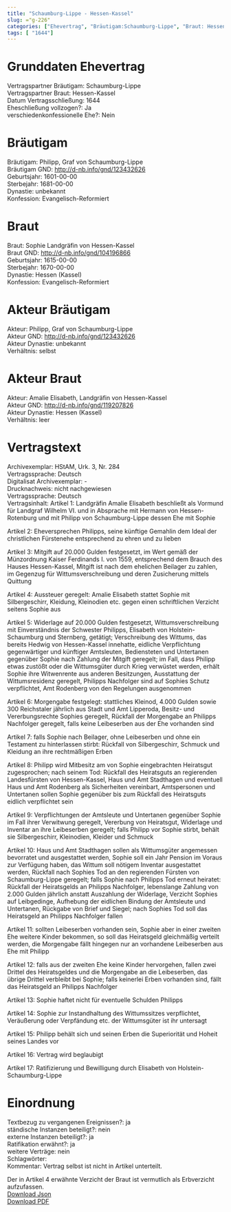 ```yaml
---
title: "Schaumburg-Lippe - Hessen-Kassel"
slug: ="g-226"
categories: ["Ehevertrag", "Bräutigam:Schaumburg-Lippe", "Braut: Hessen-Kassel", "Eheschließung vollzogen?:Ja", "verschiedenkonfessionelle Ehe?:Nein", "Dynastie Bräutigam:unbekannt", "Akteur Bräutigam:Philipp, Graf von Schaumburg-Lippe", "Akteur Braut:Amalie Elisabeth, Landgräfin von Hessen-Kassel", "Textbezug?:ja", "Ständisch?:nein", "Ratifikation?:ja", "Sonstiges?:nein", "Bräutigam:Schaumburg-Lippe", "Braut: Hessen-Kassel"]
tags: [ "1644"]
---
```

<!--more-->

# Grunddaten Ehevertrag

Vertragspartner Bräutigam: Schaumburg-Lippe<br>
Vertragspartner Braut: Hessen-Kassel<br>
Datum Vertragsschließung: 1644<br>
Eheschließung vollzogen?: Ja<br>
verschiedenkonfessionelle Ehe?: Nein<br>
# Bräutigam

Bräutigam: Philipp, Graf von Schaumburg-Lippe<br>
Bräutigam GND: http://d-nb.info/gnd/123432626<br>
Geburtsjahr: 1601-00-00<br>
Sterbejahr: 1681-00-00<br>
Dynastie: unbekannt<br>
Konfession: Evangelisch-Reformiert<br>
# Braut

Braut: Sophie Landgräfin von Hessen-Kassel<br>
Braut GND: http://d-nb.info/gnd/104196866<br>
Geburtsjahr: 1615-00-00<br>
Sterbejahr: 1670-00-00<br>
Dynastie: Hessen (Kassel)<br>
Konfession: Evangelisch-Reformiert<br>
# Akteur Bräutigam

Akteur: Philipp, Graf von Schaumburg-Lippe<br>
Akteur GND: http://d-nb.info/gnd/123432626<br>
Akteur Dynastie: unbekannt<br>
Verhältnis: selbst<br>
# Akteur Braut

Akteur: Amalie Elisabeth, Landgräfin von Hessen-Kassel<br>
Akteur GND: http://d-nb.info/gnd/119207826<br>
Akteur Dynastie: Hessen (Kassel)<br>
Verhältnis: leer<br>
# Vertragstext

Archivexemplar: HStAM, Urk. 3, Nr. 284<br>
Vertragssprache: Deutsch<br>
Digitalisat Archivexemplar: -<br>
Drucknachweis: nicht nachgewiesen<br>
Vertragssprache: Deutsch<br>
Vertragsinhalt: Artikel 1: Landgräfin Amalie Elisabeth beschließt als Vormund für Landgraf Wilhelm VI. und in Absprache mit Hermann von Hessen-Rotenburg und mit Philipp von Schaumburg-Lippe dessen Ehe mit Sophie

Artikel 2: Eheversprechen Philipps, seine künftige Gemahlin dem Ideal der christlichen Fürstenehe entsprechend zu ehren und zu lieben

Artikel 3: Mitgift auf 20.000 Gulden festgesetzt, im Wert gemäß der Münzordnung Kaiser Ferdinands I. von 1559, entsprechend dem Brauch des Hauses Hessen-Kassel, Mitgift ist nach dem ehelichen Beilager zu zahlen, im Gegenzug für Wittumsverschreibung und deren Zusicherung mittels Quittung

Artikel 4: Aussteuer geregelt: Amalie Elisabeth stattet Sophie mit Silbergeschirr, Kleidung, Kleinodien etc. gegen einen schriftlichen Verzicht seitens Sophie aus

Artikel 5: Widerlage auf 20.000 Gulden festgesetzt, Wittumsverschreibung mit Einverständnis der Schwester Philipps, Elisabeth von Holstein-Schaumburg und Sternberg, getätigt; Verschreibung des Wittums, das bereits Hedwig von Hessen-Kassel innehatte, eidliche Verpflichtung gegenwärtiger und künftiger Amtsleuten, Bediensteten und Untertanen gegenüber Sophie nach Zahlung der Mitgift geregelt; im Fall, dass Philipp etwas zustößt oder die Wittumsgüter durch Krieg verwüstet werden, erhält Sophie ihre Witwenrente aus anderen Besitzungen, Ausstattung der Wittumsresidenz geregelt, Philipps Nachfolger sind auf Sophies Schutz verpflichtet, Amt Rodenberg von den Regelungen ausgenommen

Artikel 6: Morgengabe festgelegt: stattliches Kleinod, 4.000 Gulden sowie 300 Reichstaler jährlich aus Stadt und Amt Lipperoda, Besitz- und Vererbungsrechte Sophies geregelt, Rückfall der Morgengabe an Philipps Nachfolger geregelt, falls keine Leibeserben aus der Ehe vorhanden sind

Artikel 7: falls Sophie nach Beilager, ohne Leibeserben und ohne ein Testament zu hinterlassen stirbt: Rückfall von Silbergeschirr, Schmuck und Kleidung an ihre rechtmäßigen Erben

Artikel 8: Philipp wird Mitbesitz am von Sophie eingebrachten Heiratsgut zugesprochen; nach seinem Tod: Rückfall des Heiratsguts an regierenden Landesfürsten von Hessen-Kassel, Haus und Amt Stadthagen und eventuell Haus und Amt Rodenberg als Sicherheiten vereinbart, Amtspersonen und Untertanen sollen Sophie gegenüber bis zum Rückfall des Heiratsguts eidlich verpflichtet sein

Artikel 9: Verpflichtungen der Amtsleute und Untertanen gegenüber Sophie im Fall ihrer Verwitwung geregelt, Vererbung von Heiratsgut, Widerlage und Inventar an ihre Leibeserben geregelt; falls Philipp vor Sophie stirbt, behält sie Silbergeschirr, Kleinodien, Kleider und Schmuck 

Artikel 10: Haus und Amt Stadthagen sollen als Wittumsgüter angemessen bevorratet und ausgestattet werden, Sophie soll ein Jahr Pension im Voraus zur Verfügung haben, das Wittum soll nötigem Inventar ausgestattet werden, Rückfall nach Sophies Tod an den regierenden Fürsten von Schaumburg-Lippe geregelt; falls Sophie nach Philipps Tod erneut heiratet: Rückfall der Heiratsgelds an Philipps Nachfolger, lebenslange Zahlung von 2.000 Gulden jährlich anstatt Auszahlung der Widerlage, Verzicht Sophies auf Leibgedinge, Aufhebung der eidlichen Bindung der Amtsleute und Untertanen, Rückgabe von Brief und Siegel; nach Sophies Tod soll das Heiratsgeld an Philipps Nachfolger fallen

Artikel 11: sollten Leibeserben vorhanden sein, Sophie aber in einer zweiten Ehe weitere Kinder bekommen, so soll das Heiratsgeld gleichmäßig verteilt werden, die Morgengabe fällt hingegen nur an vorhandene Leibeserben aus Ehe mit Philipp

Artikel 12: falls aus der zweiten Ehe keine Kinder hervorgehen, fallen zwei Drittel des Heiratsgeldes und die Morgengabe an die Leibeserben, das übrige Drittel verbleibt bei Sophie; falls keinerlei Erben vorhanden sind, fällt das Heiratsgeld an Philipps Nachfolger

Artikel 13: Sophie haftet nicht für eventuelle Schulden Philipps

Artikel 14: Sophie zur Instandhaltung des Wittumssitzes verpflichtet, Veräußerung oder Verpfändung etc. der Wittumsgüter ist ihr untersagt

Artikel 15: Philipp behält sich und seinen Erben die Superiorität und Hoheit seines Landes vor

Artikel 16: Vertrag wird beglaubigt

Artikel 17: Ratifizierung und Bewilligung durch Elisabeth von Holstein-Schaumburg-Lippe<br>
# Einordnung

Textbezug zu vergangenen Ereignissen?: ja<br>
ständische Instanzen beteiligt?: nein<br>
externe Instanzen beteiligt?: ja<br>
Ratifikation erwähnt?: ja<br>
weitere Verträge: nein<br>
Schlagwörter: <br>
Kommentar: Vertrag selbst ist nicht in Artikel unterteilt.

Der in Artikel 4 erwähnte Verzicht der Braut ist vermutlich als Erbverzicht aufzufassen.<br>
[Download Json](/vertraege/vertrag-226.json)<br>
[Download PDF](/vertraege/v197.pdf)